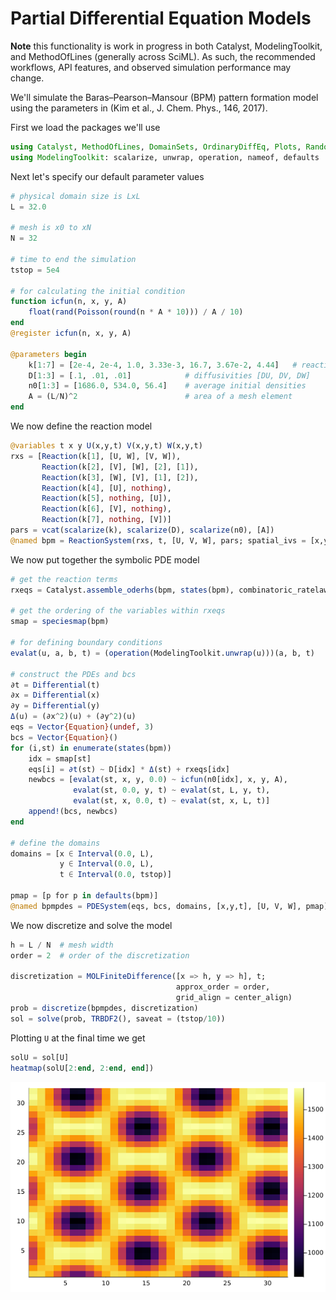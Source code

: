 # Partial Differential Equation Models
**Note** this functionality is work in progress in both Catalyst, ModelingToolkit, and MethodOfLines (generally across SciML). As such, the recommended workflows, API features, and observed simulation performance may change.

We'll simulate the Baras–Pearson–Mansour (BPM) pattern formation model using the parameters in (Kim et al., J. Chem. Phys., 146, 2017).

First we load the packages we'll use
```julia
using Catalyst, MethodOfLines, DomainSets, OrdinaryDiffEq, Plots, Random, Distributions
using ModelingToolkit: scalarize, unwrap, operation, nameof, defaults
```

Next let's specify our default parameter values
```julia
# physical domain size is LxL
L = 32.0

# mesh is x0 to xN
N = 32

# time to end the simulation
tstop = 5e4

# for calculating the initial condition
function icfun(n, x, y, A)
    float(rand(Poisson(round(n * A * 10))) / A / 10)
end
@register icfun(n, x, y, A)

@parameters begin
    k[1:7] = [2e-4, 2e-4, 1.0, 3.33e-3, 16.7, 3.67e-2, 4.44]   # reaction rates
    D[1:3] = [.1, .01, .01]            # diffusivities [DU, DV, DW]
    n0[1:3] = [1686.0, 534.0, 56.4]    # average initial densities
    A = (L/N)^2                        # area of a mesh element
end
```

We now define the reaction model
```julia
@variables t x y U(x,y,t) V(x,y,t) W(x,y,t)
rxs = [Reaction(k[1], [U, W], [V, W]),
       Reaction(k[2], [V], [W], [2], [1]),
       Reaction(k[3], [W], [V], [1], [2]),
       Reaction(k[4], [U], nothing),
       Reaction(k[5], nothing, [U]),
       Reaction(k[6], [V], nothing),
       Reaction(k[7], nothing, [V])]
pars = vcat(scalarize(k), scalarize(D), scalarize(n0), [A])
@named bpm = ReactionSystem(rxs, t, [U, V, W], pars; spatial_ivs = [x,y])
```

We now put together the symbolic PDE model
```julia
# get the reaction terms
rxeqs = Catalyst.assemble_oderhs(bpm, states(bpm), combinatoric_ratelaws=false)

# get the ordering of the variables within rxeqs
smap = speciesmap(bpm)

# for defining boundary conditions
evalat(u, a, b, t) = (operation(ModelingToolkit.unwrap(u)))(a, b, t)

# construct the PDEs and bcs
∂t = Differential(t)
∂x = Differential(x)
∂y = Differential(y)
Δ(u) = (∂x^2)(u) + (∂y^2)(u)
eqs = Vector{Equation}(undef, 3)
bcs = Vector{Equation}()
for (i,st) in enumerate(states(bpm))
    idx = smap[st]
    eqs[i] = ∂t(st) ~ D[idx] * Δ(st) + rxeqs[idx]
    newbcs = [evalat(st, x, y, 0.0) ~ icfun(n0[idx], x, y, A),
              evalat(st, 0.0, y, t) ~ evalat(st, L, y, t),
              evalat(st, x, 0.0, t) ~ evalat(st, x, L, t)]
    append!(bcs, newbcs)
end

# define the domains
domains = [x ∈ Interval(0.0, L),
           y ∈ Interval(0.0, L),
           t ∈ Interval(0.0, tstop)]

pmap = [p for p in defaults(bpm)]
@named bpmpdes = PDESystem(eqs, bcs, domains, [x,y,t], [U, V, W], pmap)
```

We now discretize and solve the model
```julia
h = L / N  # mesh width
order = 2  # order of the discretization

discretization = MOLFiniteDifference([x => h, y => h], t;
                                     approx_order = order,
                                     grid_align = center_align)
prob = discretize(bpmpdes, discretization)
sol = solve(prob, TRBDF2(), saveat = (tstop/10))
```

Plotting ``U`` at the final time we get
```julia
solU = sol[U]
heatmap(solU[2:end, 2:end, end])
```

![BPM solution](../assets/bpm.png)
